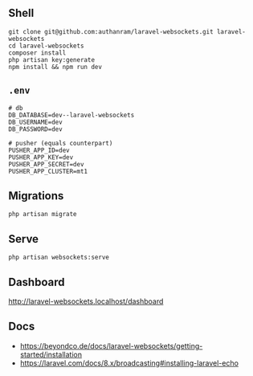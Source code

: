 ## Shell
```shell script
git clone git@github.com:authanram/laravel-websockets.git laravel-websockets
cd laravel-websockets
composer install
php artisan key:generate
npm install && npm run dev
```

## `.env`
```dotenv
# db
DB_DATABASE=dev--laravel-websockets
DB_USERNAME=dev
DB_PASSWORD=dev

# pusher (equals counterpart)
PUSHER_APP_ID=dev
PUSHER_APP_KEY=dev
PUSHER_APP_SECRET=dev
PUSHER_APP_CLUSTER=mt1
``` 

## Migrations
```shell script
php artisan migrate
```

## Serve
```shell script
php artisan websockets:serve
```

## Dashboard
http://laravel-websockets.localhost/dashboard

## Docs
- https://beyondco.de/docs/laravel-websockets/getting-started/installation
- https://laravel.com/docs/8.x/broadcasting#installing-laravel-echo
